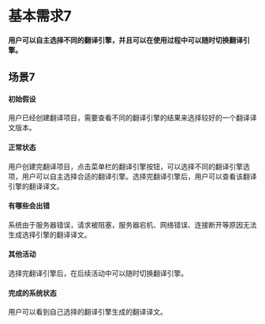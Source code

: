 # 基本需求7
#### 用户可以自主选择不同的翻译引擎，并且可以在使用过程中可以随时切换翻译引擎。

## 场景7
#### 初始假设
用户已经创建翻译项目，需要查看不同的翻译引擎的结果来选择较好的一个翻译译文版本。

#### 正常状态
用户创建完翻译项目，点击菜单栏的翻译引擎按钮，可以选择不同的翻译引擎选项，用户可以自主选择合适的翻译引擎。选择完翻译引擎后，用户可以查看该翻译引擎的翻译译文。

#### 有哪些会出错   
系统由于服务器错误，请求被阻塞，服务器宕机、网络错误、连接断开等原因无法生成选择引擎的翻译译文。

#### 其他活动 
选择完翻译引擎后，在后续活动中可以随时切换翻译引擎。
#### 完成的系统状态
用户可以看到自己选择的翻译引擎生成的翻译译文。
